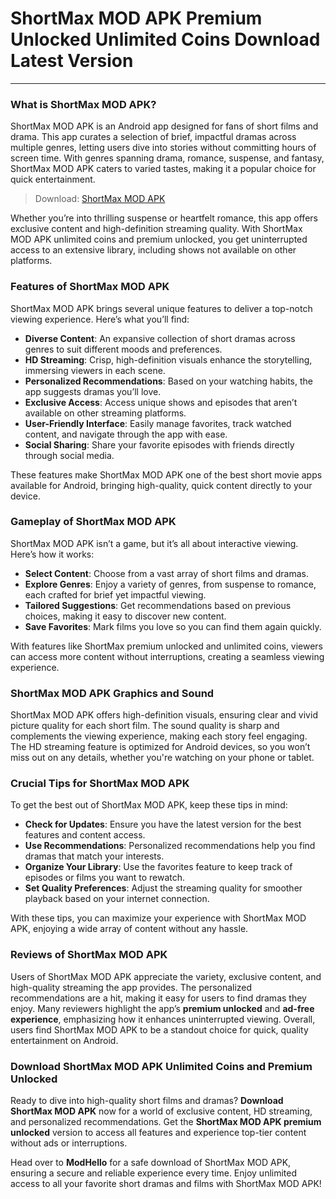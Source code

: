# ShortMax MOD APK Premium Unlocked Unlimited Coins Download Latest Version

---

### What is ShortMax MOD APK?

ShortMax MOD APK is an Android app designed for fans of short films and drama. This app curates a selection of brief, impactful dramas across multiple genres, letting users dive into stories without committing hours of screen time. With genres spanning drama, romance, suspense, and fantasy, ShortMax MOD APK caters to varied tastes, making it a popular choice for quick entertainment.

>Download: [ShortMax MOD APK](https://dub.sh/shortmax-apk)

Whether you’re into thrilling suspense or heartfelt romance, this app offers exclusive content and high-definition streaming quality. With ShortMax MOD APK unlimited coins and premium unlocked, you get uninterrupted access to an extensive library, including shows not available on other platforms.

### Features of ShortMax MOD APK

ShortMax MOD APK brings several unique features to deliver a top-notch viewing experience. Here’s what you’ll find:

- **Diverse Content**: An expansive collection of short dramas across genres to suit different moods and preferences.
- **HD Streaming**: Crisp, high-definition visuals enhance the storytelling, immersing viewers in each scene.
- **Personalized Recommendations**: Based on your watching habits, the app suggests dramas you’ll love.
- **Exclusive Access**: Access unique shows and episodes that aren’t available on other streaming platforms.
- **User-Friendly Interface**: Easily manage favorites, track watched content, and navigate through the app with ease.
- **Social Sharing**: Share your favorite episodes with friends directly through social media.

These features make ShortMax MOD APK one of the best short movie apps available for Android, bringing high-quality, quick content directly to your device.

### Gameplay of ShortMax MOD APK

ShortMax MOD APK isn’t a game, but it’s all about interactive viewing. Here’s how it works:

- **Select Content**: Choose from a vast array of short films and dramas.
- **Explore Genres**: Enjoy a variety of genres, from suspense to romance, each crafted for brief yet impactful viewing.
- **Tailored Suggestions**: Get recommendations based on previous choices, making it easy to discover new content.
- **Save Favorites**: Mark films you love so you can find them again quickly.
  
With features like ShortMax premium unlocked and unlimited coins, viewers can access more content without interruptions, creating a seamless viewing experience.

### ShortMax MOD APK Graphics and Sound

ShortMax MOD APK offers high-definition visuals, ensuring clear and vivid picture quality for each short film. The sound quality is sharp and complements the viewing experience, making each story feel engaging. The HD streaming feature is optimized for Android devices, so you won’t miss out on any details, whether you're watching on your phone or tablet.

### Crucial Tips for ShortMax MOD APK

To get the best out of ShortMax MOD APK, keep these tips in mind:

- **Check for Updates**: Ensure you have the latest version for the best features and content access.
- **Use Recommendations**: Personalized recommendations help you find dramas that match your interests.
- **Organize Your Library**: Use the favorites feature to keep track of episodes or films you want to rewatch.
- **Set Quality Preferences**: Adjust the streaming quality for smoother playback based on your internet connection.
  
With these tips, you can maximize your experience with ShortMax MOD APK, enjoying a wide array of content without any hassle.

### Reviews of ShortMax MOD APK

Users of ShortMax MOD APK appreciate the variety, exclusive content, and high-quality streaming the app provides. The personalized recommendations are a hit, making it easy for users to find dramas they enjoy. Many reviewers highlight the app’s **premium unlocked** and **ad-free experience**, emphasizing how it enhances uninterrupted viewing. Overall, users find ShortMax MOD APK to be a standout choice for quick, quality entertainment on Android.

### Download ShortMax MOD APK Unlimited Coins and Premium Unlocked

Ready to dive into high-quality short films and dramas? **Download ShortMax MOD APK** now for a world of exclusive content, HD streaming, and personalized recommendations. Get the **ShortMax MOD APK premium unlocked** version to access all features and experience top-tier content without ads or interruptions.

Head over to **ModHello** for a safe download of ShortMax MOD APK, ensuring a secure and reliable experience every time. Enjoy unlimited access to all your favorite short dramas and films with ShortMax MOD APK!
